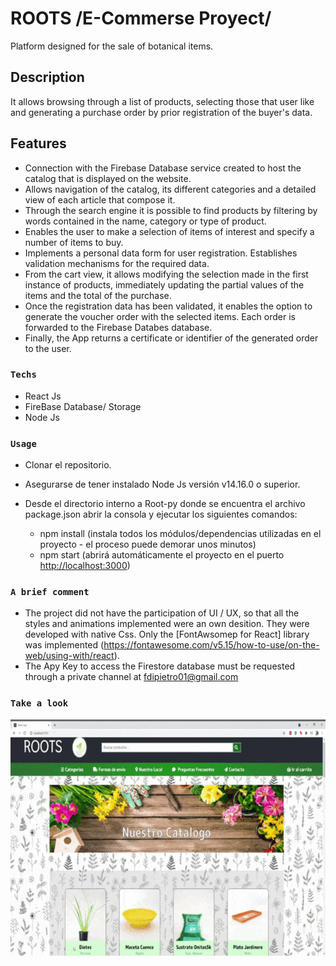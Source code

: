 # ROOTS /E-Commerse Proyect/

Platform designed for the sale of botanical items.

## Description

It allows browsing through a list of products, selecting those that user like and generating a purchase order by prior registration of the buyer's data.

## Features

- Connection with the Firebase Database service created to host the catalog that is displayed on the website.
- Allows navigation of the catalog, its different categories and a detailed view of each article that compose it.
- Through the search engine it is possible to find products by filtering by words contained in the name, category or type of product.
- Enables the user to make a selection of items of interest and specify a number of items to buy.
- Implements a personal data form for user registration. Establishes validation mechanisms for the required data.
- From the cart view, it allows modifying the selection made in the first instance of products, immediately updating the partial values ​​of the items and the total of the purchase.
- Once the registration data has been validated, it enables the option to generate the voucher order with the selected items. Each order is forwarded to the Firebase Databes database.
- Finally, the App returns a certificate or identifier of the generated order to the user.

### `Techs`

 - React Js
 - FireBase Database/ Storage
 - Node Js

### `Usage`

- Clonar el repositorio.
- Asegurarse de tener instalado Node Js versión v14.16.0 o superior. 
- Desde el directorio interno a Root-py donde se encuentra el archivo package.json abrir la consola y ejecutar los siguientes comandos:

    - npm install
    (instala todos los módulos/dependencias utilizadas en el proyecto - el proceso puede demorar unos minutos)
    - npm start
    (abrirá automáticamente el proyecto en el puerto    [http://localhost:3000](http://localhost:3000))

### `A brief comment`
- The project did not have the participation of UI / UX, so that all the styles and animations implemented were an own desition. They were developed with native Css. Only the [FontAwsomep for React] library was implemented (https://fontawesome.com/v5.15/how-to-use/on-the-web/using-with/react).
- The Apy Key to access the Firestore database must be requested through a private channel at fdipietro01@gmail.com


### `Take a look`

![](RootPreview.gif)
             






